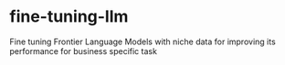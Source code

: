 # fine-tuning-llm
Fine tuning Frontier Language Models with niche data for improving its performance for business specific task
